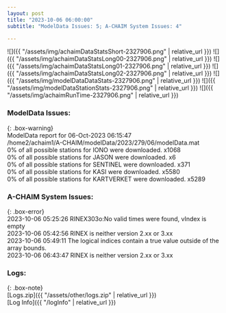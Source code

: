 ```yaml
---
layout: post
title: "2023-10-06 06:00:00"
subtitle: "ModelData Issues: 5; A-CHAIM System Issues: 4"

---
```


![]({{ "/assets/img/achaimDataStatsShort-2327906.png" | relative_url }})
![]({{ "/assets/img/achaimDataStatsLong00-2327906.png" | relative_url }})
![]({{ "/assets/img/achaimDataStatsLong01-2327906.png" | relative_url }})
![]({{ "/assets/img/achaimDataStatsLong02-2327906.png" | relative_url }})
![]({{ "/assets/img/modelDataDataStats-2327906.png" | relative_url }})
![]({{ "/assets/img/modelDataStationStats-2327906.png" | relative_url }})
![]({{ "/assets/img/achaimRunTime-2327906.png" | relative_url }})


### ModelData Issues:  
  
{: .box-warning}  
 ModelData report for 06-Oct-2023 06:15:47   
 /home2/achaim1/A-CHAIM/modelData/2023/279/06/modelData.mat   
 0% of all possible stations for IONO were downloaded. x1068   
 0% of all possible stations for JASON were downloaded. x6   
 0% of all possible stations for SENTINEL were downloaded. x371   
 0% of all possible stations for KASI were downloaded. x5580   
 0% of all possible stations for KARTVERKET were downloaded. x5289   
  
### A-CHAIM System Issues:  
  
{: .box-error}  
2023-10-06 05:25:26 RINEX303o:No valid times were found, vIndex is empty  
2023-10-06 05:42:56 RINEX is neither version 2.xx or 3.xx  
2023-10-06 05:49:11 The logical indices contain a true value outside of the array bounds.  
2023-10-06 06:43:47 RINEX is neither version 2.xx or 3.xx  

### Logs:  
  
{: .box-note}  
[Logs.zip]({{ "/assets/other/logs.zip" | relative_url }})  
[Log Info]({{ "/logInfo" | relative_url }})  
